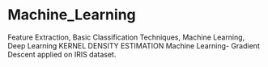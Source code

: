 # Machine_Learning
Feature Extraction, Basic Classification Techniques, Machine Learning, Deep Learning
KERNEL DENSITY ESTIMATION
Machine Learning- Gradient Descent applied on IRIS dataset.
